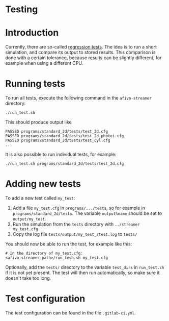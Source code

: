 # Testing

# Introduction

Currently, there are so-called [regression tests](https://en.wikipedia.org/wiki/Regression_testing). The idea is to run a short simulation, and compare its output to stored results. This comparison is done with a certain tolerance, because results can be slightly different, for example when using a different CPU.

# Running tests

To run all tests, execute the following command in the `afivo-streamer` directory:

    ./run_test.sh

This should produce output like

    PASSED programs/standard_2d/tests/test_2d.cfg
    PASSED programs/standard_2d/tests/test_2d_photoi.cfg
    PASSED programs/standard_2d/tests/test_cyl.cfg
    ...

It is also possible to run individual tests, for example:

    ./run_test.sh programs/standard_2d/tests/test_2d.cfg

# Adding new tests

To add a new test called `my_test`:

1. Add a file `my_test.cfg` in `programs/.../tests`, so for example in `programs/standard_2d/tests`. The variable `output%name` should be set to `output/my_test`.
2. Run the simulation from the `tests` directory with `../streamer my_test.cfg`
3. Copy the log file `tests/output/my_test_rtest.log` to `tests/`

You should now be able to run the test, for example like this:

    # In the directory of my_test.cfg:
    <afivo-streamer-path>/run_tesh.sh my_test.cfg

Optionally, add the `tests/` directory to the variable `test_dirs` in `run_test.sh` if it is not yet present. The test will then run automatically, so make sure it doesn't take too long.

# Test configuration

The test configuration can be found in the file `.gitlab-ci.yml`.
